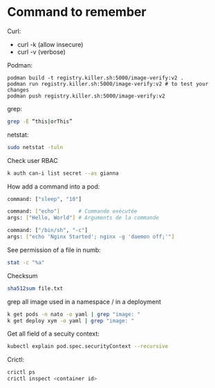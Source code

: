 # Command to remember

Curl:

- curl -k (allow insecure)
- curl -v (verbose)

Podman:

```
podman build -t registry.killer.sh:5000/image-verify:v2 .
podman run registry.killer.sh:5000/image-verify:v2 # to test your changes
podman push registry.killer.sh:5000/image-verify:v2
```

grep:

```bash
grep -E “this|orThis”
```

netstat:

```bash
sudo netstat -tuln
```

Check user RBAC

```bash
k auth can-i list secret --as gianna
```

How add a command into a pod:

```bash
command: ["sleep", "10"]
```

```bash
command: ["echo"]      # Commande exécutée
args: ["Hello, World"] # Arguments de la commande
```

```bash
command: ["/bin/sh", "-c"]
args: ["echo 'Nginx Started'; nginx -g 'daemon off;'"]
```

See permission of a file in numb:

```bash
stat -c "%a"
```

Checksum

```bash
sha512sum file.txt
```

grep all image used in a namespace / in a deployment

```bash
k get pods -n nato -o yaml | grep "image: "
k get deploy xym -o yaml | grep "image: "
```

Get all field of a secuity context:

```bash
kubectl explain pod.spec.securityContext --recursive
```

Crictl:

```bash
crictl ps
crictl inspect <container id>
```
